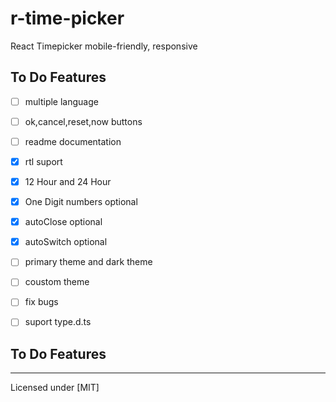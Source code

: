 # r-time-picker

React Timepicker mobile-friendly, responsive


## To Do Features
- [ ] multiple language
- [ ] ok,cancel,reset,now buttons
- [ ] readme documentation
- [x] rtl suport
- [x] 12 Hour and 24 Hour 
- [x] One Digit numbers  optional
- [x] autoClose optional
- [x] autoSwitch optional
- [ ] primary theme and dark theme 
- [ ] coustom theme
- [ ] fix bugs
- [ ] suport type.d.ts


## To Do Features
--- 
Licensed under [MIT]